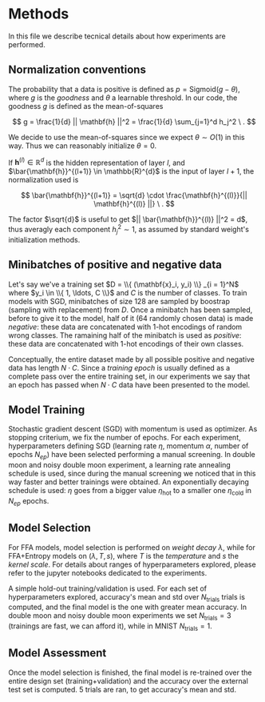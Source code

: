 # Methods

In this file we describe tecnical details about how experiments are performed.

## Normalization conventions

The probability that a data is positive is defined as $p = \mathrm{Sigmoid} (g - \theta)$, where $g$ is the *goodness* and $\theta$ a learnable threshold. In our code, the goodness $g$ is defined as the mean-of-squares

$$
g = \frac{1}{d} || \mathbf{h} ||^2 = \frac{1}{d} \sum_{j=1}^d h_j^2 \ .
$$

We decide to use the mean-of-squares since we expect $\theta \sim O(1)$ in this way. Thus we can reasonably initialize $\theta = 0$. 

If $\mathbf{h}^{(l)} \in \mathbb{R}^{d}$ is the hidden representation of layer $l$, and $\bar{\mathbf{h}}^{(l+1)} \in \mathbb{R}^{d}$ is the input of layer $l+1$, the normalization used is

$$
\bar{\mathbf{h}}^{(l+1)} = \sqrt{d} \cdot \frac{\mathbf{h}^{(l)}}{|| \mathbf{h}^{(l)} ||} \ .
$$

The factor $\sqrt{d}$ is useful to get $|| \bar{\mathbf{h}}^{(l)} ||^2 = d$, thus averagly each component $h_j^2 \sim 1$, as assumed by standard weight's initialization methods.

## Minibatches of positive and negative data

Let's say we've a training set $D = \\{ (\mathbf{x}_i, y_i) \\} _{i = 1}^N$ where $y_i \in \\{ 1, \ldots, C \\}$ and $C$ is the number of classes. To train models with SGD, minibatches of size 128 are sampled by boostrap (sampling with replacement) from $D$. Once a minibatch has been sampled, before to give it to the model, half of it (64 randomly chosen data) is made *negative*: these data are concatenated with 1-hot encodings of random wrong classes. The ramaining half of the minibatch is used as *positive*: these data are concatenated with 1-hot encodings of their own classes.

Conceptually, the entire dataset made by all possible positive and negative data has length $N \cdot C$. Since a *training epoch* is usually defined as a complete pass over the entire training set, in our experiments we say that an epoch has passed when $N \cdot C$ data have been presented to the model.

## Model Training

Stochastic gradient descent (SGD) with momentum is used as optimizer. As stopping criterium, we fix the number of epochs. For each experiment, hyperparameters defining SGD (learning rate $\eta$, momentum $\alpha$, number of epochs $N_{ep}$) have been selected performing a manual screening. In double moon and noisy double moon experiment, a learning rate annealing schedule is used, since during the manual screening we noticed that in this way faster and better trainings were obtained. An exponentially decaying schedule is used: $\eta$ goes from a bigger value $\eta_\mathrm{hot}$ to a smaller one $\eta_\mathrm{cold}$ in $N_{ep}$ epochs.

## Model Selection

For FFA models, model selection is performed on *weight decay* $\lambda$, while for FFA+Entropy models on ($\lambda, T, s$), where $T$ is the *temperature* and $s$ the *kernel scale*. For details about ranges of hyperparameters explored, please refer to the jupyter notebooks dedicated to the experiments. 

A simple hold-out training/validation is used. For each set of hyperparameters explored, accuracy's mean and std over $N_\mathrm{trials}$ trials is computed, and the final model is the one with greater mean accuracy. In double moon and noisy double moon experiments we set $N_\mathrm{trials} = 3$ (trainings are fast, we can afford it), while in MNIST $N_\mathrm{trials} = 1$.

## Model Assessment

Once the model selection is finished, the final model is re-trained over the entire design set (training+validation) and the accuracy over the external test set is computed. 5 trials are ran, to get accuracy's mean and std.
